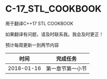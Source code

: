 # C-17_STL_COOKBOOK

用于翻译C++17 STL COOKBOOK

如果翻译有问题，请及时联系我。我会及时更正！

预计每周更新一到两节内容

| 时间                | 完成任务                    |
|-----                | -------                   |
|2018-01-16          | 第一章节第一小节              |
